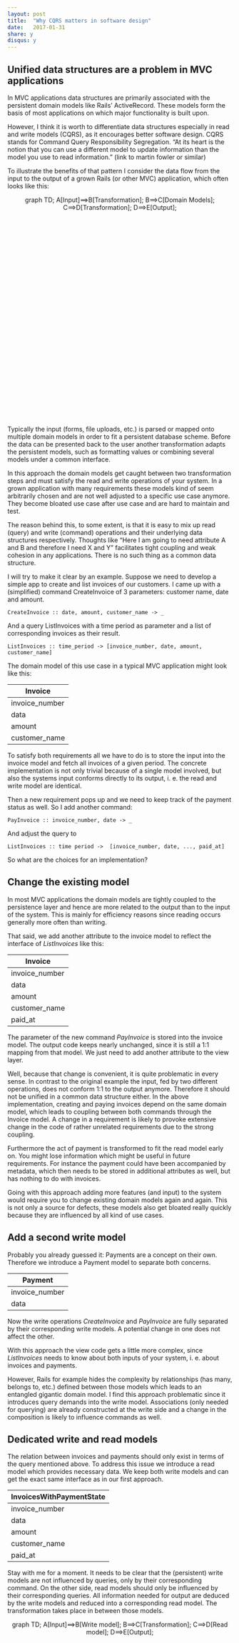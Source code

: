 ```yaml
---
layout: post
title:  "Why CQRS matters in software design"
date:   2017-01-31
share: y
disqus: y
---
```



## Unified data structures are a problem in MVC applications

In MVC applications data structures are primarily associated with the persistent domain models like Rails’ ActiveRecord. These models form the basis of most applications on which major functionality is built upon.

However, I think it is worth to differentiate data structures especially in read and write models (CQRS), as it encourages better software design. CQRS stands for Command Query Responsibility Segregation. “At its heart is the notion that you can use a different model to update information than the model you use to read information.” (link to martin fowler or similar)

To illustrate the benefits of that pattern I consider the data flow from the input to the output of a grown Rails (or other MVC) application, which often looks like this:

<div class="mermaid" style="height: 500px; text-align: center;">
graph TD;
    A[Input]==>B[Transformation];
    B==>C[Domain Models];
    C==>D[Transformation];
    D==>E[Output];
</div>

Typically the input (forms, file uploads, etc.) is parsed or mapped onto multiple domain models in order to fit a persistent database scheme. Before the data can be presented back to the user another transformation adapts the persistent models, such as formatting values or combining several models under a common interface.

In this approach the domain models get caught between two transformation steps and must satisfy the read and write operations of your system. In a grown application with many requirements these models kind of seem arbitrarily chosen and are not well adjusted to a specific use case anymore. They become bloated use case after use case and are hard to maintain and test.

The reason behind this, to some extent, is that it is easy to mix up read (query) and write (command) operations and their underlying data structures respectively. Thoughts like “Here I am going to need attribute A and B and therefore I need X and Y” facilitates tight coupling and weak cohesion in any applications. There is no such thing as a common data structure.

I will try to make it clear by an example. Suppose we need to develop a simple app to create and list invoices of our customers. I came up with a (simplified) command CreateInvoice of 3 parameters: customer name, date and amount.

```
CreateInvoice :: date, amount, customer_name -> _
```

And a query ListInvoices with a time period as parameter and a list of corresponding invoices as their result.

```
ListInvoices :: time_period -> [invoice_number, date, amount, customer_name]
```

The domain model of this use case in a typical MVC application might look like this:

| Invoice        |
| ------------   |
| invoice_number |
| data           |
| amount         |
| customer_name  |

To satisfy both requirements all we have to do is to store the input into the invoice model and fetch all invoices of a given period. The concrete implementation is not only trivial because of a single model involved, but also the systems input conforms directly to its output, i. e. the read and write model are identical.

Then a new requirement pops up and we need to keep track of the payment status as well. So I add another command:

```
PayInvoice :: invoice_number, date -> _
```

And adjust the query to

```
ListInvoices :: time period ->  [invoice_number, date, ..., paid_at]
```

So what are the choices for an implementation?

## Change the existing model

In most MVC applications the domain models are tightly coupled to the persistence layer and hence are more related to the output than to the input of the system. This is mainly for efficiency reasons since reading occurs generally more often than writing.

That said, we add another attribute to the invoice model to reflect the interface of *ListInvoices* like this:

| Invoice        |
| ------------   |
| invoice_number |
| data           |
| amount         |
| customer_name  |
| paid_at        |

The parameter of the new command *PayInvoice* is stored into the invoice model. The output code keeps nearly unchanged, since it is still a 1:1 mapping from that model. We just need to add another attribute to the view layer.

Well, because that change is convenient, it is quite problematic in every sense. In contrast to the original example the input, fed by two different operations, does not conform 1:1 to the output anymore. Therefore it should not be unified in a common data structure either. In the above implementation, creating and paying invoices depend on the same domain model, which leads to coupling between both commands through the Invoice model. A change in a requirement is likely to provoke extensive change in the code of rather unrelated requirements due to the strong coupling.

Furthermore the act of payment is transformed to fit the read model early on. You might lose information which might be useful in future requirements. For instance the payment could have been accompanied by metadata, which then needs to be stored in additional attributes as well, but has nothing to do with invoices.

Going with this approach adding more features (and input) to the system would require you to change existing domain models again and again. This is not only a source for defects, these models also get bloated really quickly because they are influenced by all kind of use cases.

## Add a second write model

Probably you already guessed it: Payments are a concept on their own. Therefore we introduce a Payment model to separate both concerns.

| Payment        |
| ------------   |
| invoice_number |
| data           |

Now the write operations *CreateInvoice* and *PayInvoice* are fully separated by their corresponding write models. A potential change in one does not affect the other.

With this approach the view code gets a little more complex, since *ListInvoices* needs to know about both inputs of your system, i. e. about invoices and payments.

However, Rails for example hides the complexity by relationships (has many, belongs to, etc.) defined between those models which leads to an entangled gigantic domain model. I find this approach problematic since it introduces query demands into the write model. Associations (only needed for querying) are already constructed at the write side and a change in the composition is likely to influence commands as well.

## Dedicated write and read models

The relation between invoices and payments should only exist in terms of the query mentioned above. To address this issue we introduce a read model which provides necessary data. We keep both write models and can get the exact same interface as in our first approach.


| InvoicesWithPaymentState |
| ------------   |
| invoice_number |
| data           |
| amount         |
| customer_name  |
| paid_at        |

Stay with me for a moment. It needs to be clear that the (persistent) write models are not influenced by queries, only by their corresponding command. On the other side, read models should only be influenced by their corresponding queries. All information needed for output are deduced by the write models and reduced into a corresponding read model. The transformation takes place in between those models.

<div class="mermaid" style="height: 500px; text-align: center;">
graph TD;
    A[Input]==>B[Write model];
    B==>C[Transformation];
    C==>D[Read model];
    D==>E[Output];
</div>

Just to be clear ...

… one more requirement pops up.

Our boss needs us to import invoices and payments from another system. They will come in as a CSV file with slightly different attributes.

Again, a naive approach would be to map that data onto our existing Payment and Invoice models. Instead, I would argue we should go for a third data structure that reflects the CSV file's attributes or the file altogether. The transformation which creates the read model is going to be extended to take that third model into account. The read model itself does not change and write models are not cluttered by a potential origin attribute to indicate where the invoice or payment came from.

## Conclusion

An application's output is rarely structured as its input and therefore should not be mixed up in the code either. Splitting the functionality into queries and commands was on purpose and should be materialized by their corresponding read and write models.

At best you have dedicated data structure for every operation and no transformations involved before the input hits the database. That way we do not lose information in the first place. It is much easier to deduce information needed for output from that write models. In order to add functionality one might need to add new models and transformations but seldom change existing models. To optimize for performance you might introduce a caching layer or cached read models.

One idea that brings that a step further is event sourcing, where you have basically a chain of events as your write model. The different read models are produced by computing these events successively.

https://martinfowler.com/eaaDev/EventSourcing.html

Also see Greg Young's talk about CQRS and Event sourcing
https://www.youtube.com/watch?v=JHGkaShoyNs

<script src="{{ site.url }}/javascripts/mermaid.min.js"></script>
<script>
$(document).load(function() {
  mermaid.initialize();
});
</script>
